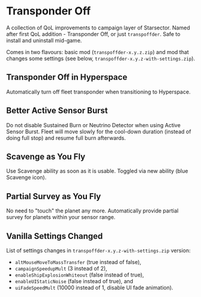 # Transponder Off

A collection of QoL improvements to campaign layer of Starsector.
Named after first QoL addition - Transponder Off, or just `transpoffder`.
Safe to install and uninstall mid-game.

Comes in two flavours: basic mod (`transpoffder-x.y.z.zip`) and mod that changes some settings (see below, `transpoffder-x.y.z-with-settings.zip`).

## Transponder Off in Hyperspace

Automatically turn off fleet transponder when transitioning to Hyperspace.

## Better Active Sensor Burst

Do not disable Sustained Burn or Neutrino Detector when using Active Sensor Burst.
Fleet will move slowly for the cool-down duration (instead of doing full stop) and resume full burn afterwards.

## Scavenge as You Fly

Use Scavenge ability as soon as it is usable.
Toggled via new ability (blue Scavenge icon).

## Partial Survey as You Fly

No need to "touch" the planet any more.
Automatically provide partial survey for planets within your sensor range.

## Vanilla Settings Changed

List of settings changes in `transpoffder-x.y.z-with-settings.zip` version:

-   `altMouseMoveToMassTransfer` (true instead of false),
-   `campaignSpeedupMult` (3 instead of 2),
-   `enableShipExplosionWhiteout` (false instead of true),
-   `enableUIStaticNoise` (false instead of true), and
-   `uiFadeSpeedMult` (10000 instead of 1, disable UI fade animation).
